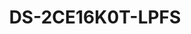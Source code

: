 ---
id: 19
title: "DS-2CE16K0T-LPFS"
slug: "DS-2CE16K0T-LPFS"
subTitle: "3K Smart Hybrid Light Mini Bullet Camera with Audio"
category: "turbohd"
imgCard: "/src/assets/images/turbohd/DS-2CE16K0T-LPFS/DS-2CE16K0T-LPFS-1.webp"
imgAlt: "DS-2CE16K0T-LPFS"
thumbnails: [
  "/src/assets/images/turbohd/DS-2CE16K0T-LPFS/DS-2CE16K0T-LPFS-1.webp",
  "/src/assets/images/turbohd/DS-2CE16K0T-LPFS/DS-2CE16K0T-LPFS-2.webp",
  "/src/assets/images/turbohd/DS-2CE16K0T-LPFS/DS-2CE16K0T-LPFS-3.webp"
]
features: [
  "High quality 3K resolution (2960 × 1665)",
  "2.8 mm and 3.6 mm fixed focal lens options",
  "Up to 25 m IR and 20 m white light distance",
  "Built-in mic with audio over coaxial cable",
  "One port supports 4 switchable signals (TVI/AHD/CVI/CVBS)",
  "Weather resistant design (IP67 rated)",
  "Smart Hybrid Light for flexible night-time lighting"
]
rating: 5
reviewCount: 100
specifications: {
  Camera: {
    Image_Sensor: "3K CMOS",
    Max_Resolution: "2960 (H) × 1665 (V)",
    Min_Illumination: "0.01 Lux @ (F2.0, AGC ON), 0 Lux with IR",
    Shutter_Time: "PAL: 1/25 s to 1/50,000 s; NTSC: 1/30 s to 1/50,000 s",
    Day_Night: "ICR",
    Angle_Adjustment: "Pan: 0 to 360°, Tilt: 0 to 90°, Rotation: 0 to 360°",
    Signal_System: "PAL/NTSC"
  },
  Lens: {
    Lens_Type: "2.8 mm and 3.6 mm fixed focal lens",
    Field_of_View: {
      "2.8 mm": "Horizontal_FOV: 105°, Vertical_FOV: 62°, Diagonal_FOV: 132°",
      "3.6 mm": "Horizontal_FOV: 92°, Vertical_FOV: 48°, Diagonal_FOV: 112°"
    },
    Lens_Mount: "M12"
  },
  Microphone: {
    Pickup_Distance: "In a radius of 5 m",
    Amount: "1"
  },
  Illuminator: {
    Supplement_Light_Range: {
      IR: "Up to 25 m",
      White_Light: "Up to 20 m"
    },
    Supplement_Light_Type: "Smart, IR, White Light"
  },
  Image: {
    Image_Settings: "Brightness, Sharpness, Smart IR",
    Frame_Rate: {
      TVI: "3K@20 fps, 4 MP@25 fps/30 fps, 1080p@25 fps/30 fps",
      AHD: "4 MP@25 fps/30 fps",
      CVI: "4 MP@25 fps/30 fps",
      CVBS: "PAL/NTSC"
    },
    Day_Night_Mode: "Auto/Color",
    WDR: "Digital WDR",
    Image_Enhancement: "DWDR/BLC/HLC/Global",
    White_Balance: "Auto/Manual",
    AGC: "Yes"
  },
  Interface: {
    Video_Output: "Switchable TVI/AHD/CVI/CVBS"
  },
  General: {
    Material: "Plastic",
    Dimension: "138.8 mm × Ø70 mm (5.47\" × Ø2.76\")",
    Weight: "Approx. 160 g (0.35 lb.)",
    Operating_Condition: "-40 °C to 60 °C (-40 °F to 140 °F), humidity: 90% or less (non-condensation)",
    Communication: "HIKVISION-C",
    Language: "English",
    Power_Supply: "12 VDC ± 25%",
    Power_Recommendation: "You are recommended to use one power adapter to supply the power for one camera.",
    Consumption: "Max. 2.9 W",
    Protection: "IP67"
  }
}
---